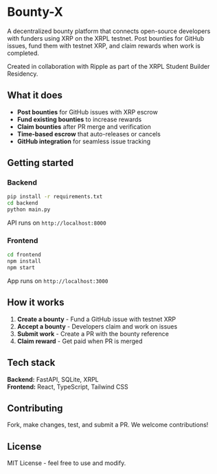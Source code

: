 # Bounty-X

A decentralized bounty platform that connects open-source developers with funders using XRP on the XRPL testnet. Post bounties for GitHub issues, fund them with testnet XRP, and claim rewards when work is completed.

Created in collaboration with Ripple as part of the XRPL Student Builder Residency.

## What it does

- **Post bounties** for GitHub issues with XRP escrow
- **Fund existing bounties** to increase rewards
- **Claim bounties** after PR merge and verification
- **Time-based escrow** that auto-releases or cancels
- **GitHub integration** for seamless issue tracking

## Getting started

### Backend
```bash
pip install -r requirements.txt
cd backend
python main.py
```
API runs on `http://localhost:8000`

### Frontend
```bash
cd frontend
npm install
npm start
```
App runs on `http://localhost:3000`

## How it works

1. **Create a bounty** - Fund a GitHub issue with testnet XRP
2. **Accept a bounty** - Developers claim and work on issues
3. **Submit work** - Create a PR with the bounty reference
4. **Claim reward** - Get paid when PR is merged

## Tech stack

**Backend:** FastAPI, SQLite, XRPL  
**Frontend:** React, TypeScript, Tailwind CSS

## Contributing

Fork, make changes, test, and submit a PR. We welcome contributions!

## License

MIT License - feel free to use and modify.
